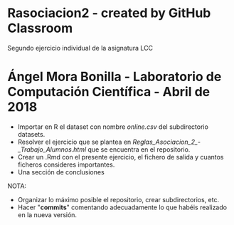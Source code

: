# Rasociacion2 - created by GitHub Classroom
Segundo ejercicio individual de la asignatura LCC

# Ángel Mora Bonilla - Laboratorio de Computación Científica - Abril de 2018 

* Importar en R el dataset con nombre *online.csv* del subdirectorio datasets.
* Resolver el ejercicio que se plantea en *Reglas_Asociacion_2_-_Trabajo_Alumnos.html* que se encuentra en el repositorio.
* Crear un .Rmd con el  presente ejercicio, el fichero de salida y cuantos ficheros consideres importantes.
* Una sección de conclusiones 


NOTA: 

- Organizar lo máximo posible el repositorio, crear subdirectorios, etc. 
- Hacer "__commits__" comentando adecuadamente lo que habéis realizado en la nueva versión. 
